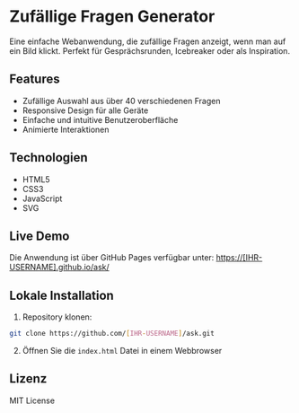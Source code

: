 # Zufällige Fragen Generator

Eine einfache Webanwendung, die zufällige Fragen anzeigt, wenn man auf ein Bild klickt. Perfekt für Gesprächsrunden, Icebreaker oder als Inspiration.

## Features

- Zufällige Auswahl aus über 40 verschiedenen Fragen
- Responsive Design für alle Geräte
- Einfache und intuitive Benutzeroberfläche
- Animierte Interaktionen

## Technologien

- HTML5
- CSS3
- JavaScript
- SVG

## Live Demo

Die Anwendung ist über GitHub Pages verfügbar unter: [https://[IHR-USERNAME].github.io/ask/](https://[IHR-USERNAME].github.io/ask/)

## Lokale Installation

1. Repository klonen:
```bash
git clone https://github.com/[IHR-USERNAME]/ask.git
```

2. Öffnen Sie die `index.html` Datei in einem Webbrowser

## Lizenz

MIT License 
